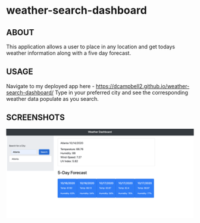# weather-search-dashboard

## ABOUT

This application allows a user to place in any location and get todays weather information along with a five day forecast.

## USAGE

Navigate to my deployed app here - https://dcampbell2.github.io/weather-search-dashboard/ Type in your preferred city and see the corresponding weather data populate as you search.

## SCREENSHOTS

![weather dashboard](Images/weather-screenshot.png)